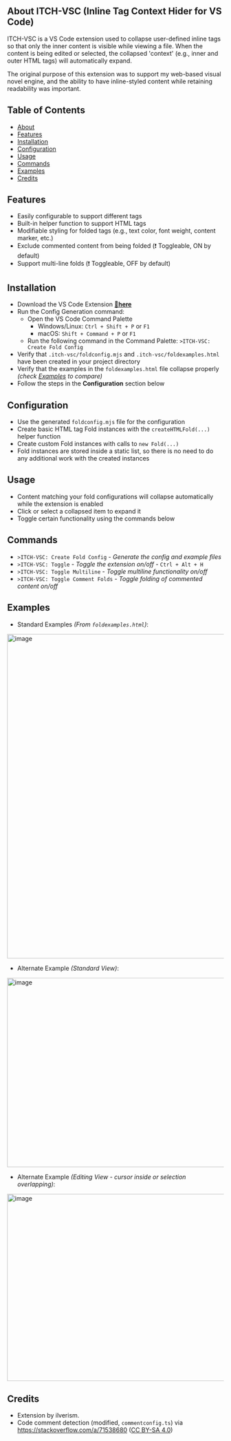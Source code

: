 ## About ITCH-VSC (Inline Tag Context Hider for VS Code)

ITCH-VSC is a VS Code extension used to collapse user-defined inline tags so that only the inner content is visible while viewing a file.
When the content is being edited or selected, the collapsed 'context' (e.g., inner and outer HTML tags) will automatically expand.

The original purpose of this extension was to support my web-based visual novel engine,
and the ability to have inline-styled content while retaining readability was important.

## Table of Contents
- [About](#about-itch-vsc-inline-tag-context-hider-for-vs-code)
- [Features](#features)
- [Installation](#installation)
- [Configuration](#configuration)
- [Usage](#usage)
- [Commands](#commands)
- [Examples](#examples)
- [Credits](#credits)

## Features

- Easily configurable to support different tags
- Built-in helper function to support HTML tags
- Modifiable styling for folded tags (e.g., text color, font weight, content marker, etc.)
- Exclude commented content from being folded (❗ Toggleable, ON by default)
- Support multi-line folds (❗ Toggleable, OFF by default)

## Installation

- Download the VS Code Extension **[🔗here](https://marketplace.visualstudio.com/items?itemName=ilverism.inline-tag-context-hider-vsc)**
- Run the Config Generation command:
  - Open the VS Code Command Palette
    - Windows/Linux: ```Ctrl + Shift + P``` or ```F1```
    - macOS: ```Shift + Command + P``` or ```F1```
  - Run the following command in the Command Palette: ```>ITCH-VSC: Create Fold Config```
- Verify that ```.itch-vsc/foldconfig.mjs``` and ```.itch-vsc/foldexamples.html``` have been created in your project directory
- Verify that the examples in the ```foldexamples.html``` file collapse properly _(check [Examples](#examples) to compare)_
- Follow the steps in the **Configuration** section below


## Configuration

- Use the generated ```foldconfig.mjs``` file for the configuration
- Create basic HTML tag Fold instances with the ```createHTMLFold(...)``` helper function
- Create custom Fold instances with calls to ```new Fold(...)```
- Fold instances are stored inside a static list, so there is no need to do any additional work with the created instances

## Usage

- Content matching your fold configurations will collapse automatically while the extension is enabled
- Click or select a collapsed item to expand it
- Toggle certain functionality using the commands below

## Commands

- ```>ITCH-VSC: Create Fold Config``` - _Generate the config and example files_
- ```>ITCH-VSC: Toggle``` - _Toggle the extension on/off_ - ```Ctrl + Alt + H```
- ```>ITCH-VSC: Toggle Multiline``` - _Toggle multiline functionality on/off_
- ```>ITCH-VSC: Toggle Comment Folds``` - _Toggle folding of commented content on/off_

## Examples

* Standard Examples _(From ```foldexamples.html```)_:
<img width="1192" height="754" alt="image" src="https://github.com/user-attachments/assets/6566f4a2-ad13-4cf2-b9a3-0cf0bf801275" />

* Alternate Example _(Standard View)_:
<img width="1506" height="440" alt="image" src="https://github.com/user-attachments/assets/ac9e0a6d-33e3-4f29-8644-beb9d36b0449" />

* Alternate Example _(Editing View - cursor inside or selection overlapping)_:
<img width="1846" height="435" alt="image" src="https://github.com/user-attachments/assets/a96fb1d5-822b-46d2-9ab8-2afef6385916" />

## Credits

- Extension by ilverism.
- Code comment detection (modified, ```commentconfig.ts```) via https://stackoverflow.com/a/71538680 ([CC BY-SA 4.0](https://creativecommons.org/licenses/by-sa/4.0/))
